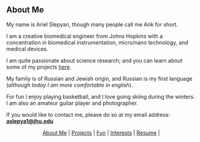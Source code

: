 ## About Me

My name is Ariel Slepyan, though many people call me Arik for short.

I am a creative biomedical engineer from Johns Hopkins with a concentration in biomedical instrumentation, micro/nano technology, and medical devices.

I am quite passionate about science research; and you can learn about some of my projects [here](http://arielslepyan.me/Projects).

My family is of Russian and Jewish origin, and Russian is my first language (*although today I am more comfortable in english*).

For fun I enjoy playing basketball, and I love going skiing during the winters.
I am also an amateur guitar player and photographer.

If you would like to contact me, please do so at my email address: **aslepya1@jhu.edu**

<p align="center">
  <a href="http://arielslepyan.me/Aboutme">About Me</a> |         
  <a href="http://arielslepyan.me/Projects">Projects</a> |
  <a href="http://arielslepyan.me/Fun">Fun</a> |
  <a href="http://arielslepyan.me/Interests">Interests</a> |
  <a href="http://arielslepyan.me/Resume">Resume</a> |
</p>
